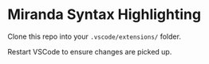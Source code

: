 # Miranda Syntax Highlighting

Clone this repo into your `.vscode/extensions/` folder.

Restart VSCode to ensure changes are picked up.
